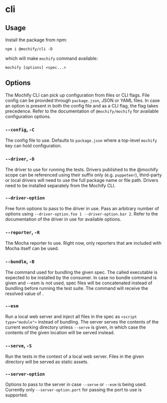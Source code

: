 # cli

## Usage

Install the package from npm:

```
npm i @mochify/cli -D
```

which will make `mochify` command available:

```
mochify [options] <spec...>
```

## Options

The Mochify CLI can pick up configuration from files or CLI flags.
File config can be provided through `package.json`, JSON or YAML files.
In case an option is present in both the config file and as a CLI flag, the flag takes precedence.
Refer to the documentation of `@mochify/mochify` for available configuration options.

### `--config`, `-C`

The config file to use.
Defaults to `package.json` where a top-level `mochify` key can hold configuration.

### `--driver`, `-D`

The driver to use for running the tests.
Drivers published to the @mochify scope can be referenced using their suffix only (e.g. `puppeteer`), third-party or local drivers will need to use the full package name or file path.
Drivers need to be installed separately from the Mochify CLI.

### `--driver-option`

Free form options to pass to the driver in use. Pass an arbitrary number of options using `--driver-option.foo 1 --driver-option.bar 2`. Refer to the documentation of the driver in use for available options.

### `--reporter`, `-R`

The Mocha reporter to use.
Right now, only reporters that are included with Mocha itself can be used.

### `--bundle`, `-B`

The command used for bundling the given spec.
The called executable is expected to be installed by the consumer.
In case no bundle command is given and --esm is not used, spec files will be concatenated instead of bundling before running the test suite.
The command will receive the resolved value of <spec>.

### `--esm`

Run a local web server and inject all files in the spec as `<script type="module">` instead of bundling.
The server serves the contents of the current working directory unless `--serve` is given, in which case the contents of the given location will be served instead.

### `--serve`, `-S`

Run the tests in the context of a local web server.
Files in the given directory will be served as static assets.

### `--server-option`

Options to pass to the server in case `--serve` or `--esm` is being used.
Currently only `--server-option.port` for passing the port to use is supported.
